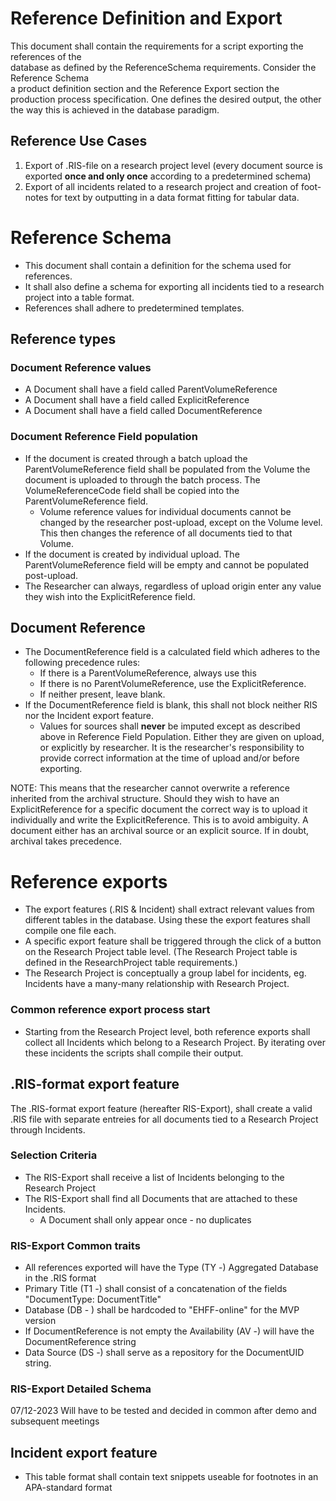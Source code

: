 # Reference Definition and Export
This document shall contain the requirements for a script exporting the references of the  
database as defined by the ReferenceSchema requirements. Consider the Reference Schema  
a product definition section and the Reference Export section the production process specification. One defines the desired output, the other the way this is achieved in the database paradigm.

## Reference Use Cases
1. Export of .RIS-file on a research project level (every document source is exported **once and only once** according to a predetermined schema)
2. Export of all incidents related to a research project and creation of foot-notes for text by outputting in a data format fitting for tabular data. 

# Reference Schema

* This document shall contain a definition for the schema used for references.
* It shall also define a schema for exporting all incidents tied to a research project into a table format.
* References shall adhere to predetermined templates. 

## Reference types

### Document Reference values

* A Document shall have a field called ParentVolumeReference
* A Document shall have a field called ExplicitReference
* A Document shall have a field called DocumentReference

### Document Reference Field population

* If the document is created through a batch upload the ParentVolumeReference field shall be populated from the Volume the document is uploaded to through the batch process. The VolumeReferenceCode field shall be copied into the ParentVolumeReference field.
    * Volume reference values for individual documents cannot be changed by the researcher post-upload, except on the Volume level. This then changes the reference of all documents tied to that Volume. 
* If the document is created by individual upload. The ParentVolumeReference field will be empty and cannot be populated post-upload.
* The Researcher can always, regardless of upload origin enter any value they wish into the ExplicitReference field.

## Document Reference 
* The DocumentReference field is a calculated field which adheres to the following precedence rules:
    * If there is a ParentVolumeReference, always use this
    * If there is no ParentVolumeReference, use the ExplicitReference.
    * If neither present, leave blank.
* If the DocumentReference field is blank, this shall not block neither RIS nor the Incident export feature.
    * Values for sources shall **never** be imputed except as described above in Reference Field Population. Either they are given on upload, or explicitly by researcher. It is the researcher's responsibility to provide correct information at the time of upload and/or before exporting.

NOTE: This means that the researcher cannot overwrite a reference inherited from the archival structure. Should they wish to have an ExplicitReference for a specific document the correct way is to upload it individually and write the ExplicitReference. This is to avoid ambiguity. A document either has an archival source or an explicit source. If in doubt, archival takes precedence.

# Reference exports

* The export features (.RIS & Incident) shall extract relevant values from different tables in the database. Using these the export features shall compile one file each. 
* A specific export feature shall be triggered through the click of a button on the Research Project table level. (The Research Project table is defined in the ResearchProject table requirements.)
* The Research Project is conceptually a group label for incidents, eg. Incidents have a many-many relationship with Research Project.

### Common reference export process start

* Starting from the Research Project level, both reference exports shall collect all Incidents which belong to a Research Project. By iterating over these incidents the scripts shall compile their output.

## .RIS-format export feature

The .RIS-format export feature (hereafter RIS-Export), shall create a valid .RIS file with separate entreies for all documents tied to a Research Project through Incidents. 

### Selection Criteria

* The RIS-Export shall receive a list of Incidents belonging to the Research Project
* The RIS-Export shall find all Documents that are attached to these Incidents.
    * A Document shall only appear once - no duplicates

### RIS-Export Common traits

* All references exported will have the Type (TY -) Aggregated Database in the .RIS format
* Primary Title (T1 -) shall consist of a concatenation of the fields "DocumentType: DocumentTitle"
* Database (DB - ) shall be hardcoded to "EHFF-online" for the MVP version
* If DocumentReference is not empty the Availability (AV -) will have the DocumentReference string
* Data Source (DS -) shall serve as a repository for the DocumentUID string.

### RIS-Export Detailed Schema
07/12-2023 Will have to be tested and decided in common after demo and subsequent meetings

## Incident export feature

* This table format shall contain text snippets useable for footnotes in an APA-standard format



